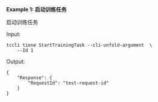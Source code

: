 **Example 1: 启动训练任务**

启动训练任务

Input: 

```
tccli tione StartTrainingTask --cli-unfold-argument  \
    --Id 1
```

Output: 
```
{
    "Response": {
        "RequestId": "test-request-id"
    }
}
```

